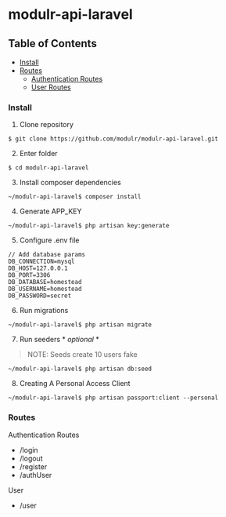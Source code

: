 # modulr-api-laravel


## Table of Contents

- [Install](#install)
- [Routes](#routes)
  - [Authentication Routes](authentication-routes)
  - [User Routes](user-routes)


### Install

1. Clone repository
```
$ git clone https://github.com/modulr/modulr-api-laravel.git
```

2. Enter folder
```
$ cd modulr-api-laravel
```

3. Install composer dependencies
```
~/modulr-api-laravel$ composer install
```

4. Generate APP_KEY
```
~/modulr-api-laravel$ php artisan key:generate
```

5. Configure .env file
```
// Add database params
DB_CONNECTION=mysql
DB_HOST=127.0.0.1
DB_PORT=3306
DB_DATABASE=homestead
DB_USERNAME=homestead
DB_PASSWORD=secret
```

6. Run migrations
```
~/modulr-api-laravel$ php artisan migrate
```

7. Run seeders * *optional* *
> NOTE: Seeds create 10 users fake
```
~/modulr-api-laravel$ php artisan db:seed
```

8. Creating A Personal Access Client
```
~/modulr-api-laravel$ php artisan passport:client --personal
```


### Routes

Authentication Routes

- /login
- /logout
- /register
- /authUser

User 

- /user

